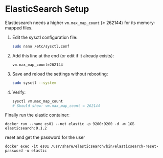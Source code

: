 # ElasticSearch Setup
Elasticsearch needs a higher `vm.max_map_count` (≥ 262144) for its memory-mapped files.

1. Edit the sysctl configuration file:

   ```bash
   sudo nano /etc/sysctl.conf
   ```

2. Add this line at the end (or edit if it already exists):

   ```
   vm.max_map_count=262144
   ```

3. Save and reload the settings without rebooting:

   ```bash
   sudo sysctl --system
   ```

4. Verify:

   ```bash
   sysctl vm.max_map_count
   # Should show: vm.max_map_count = 262144
   ```

Finally run the elastic container:
```
docker run --name es01 --net elastic -p 9200:9200 -d -m 1GB elasticsearch:9.1.2
```

reset and get the password for the user
```
docker exec -it es01 /usr/share/elasticsearch/bin/elasticsearch-reset-password -u elastic
```
